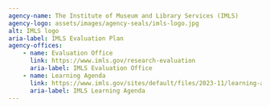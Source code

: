 ```yaml
---
agency-name: The Institute of Museum and Library Services (IMLS)
agency-logo: assets/images/agency-seals/imls-logo.jpg
alt: IMLS logo
aria-label: IMLS Evaluation Plan
agency-offices:
    - name: Evaluation Office
      link: https://www.imls.gov/research-evaluation
      aria-label: IMLS Evaluation Office
    - name: Learning Agenda
      link: https://www.imls.gov/sites/default/files/2023-11/learning-agenda.pdf
      aria-label: IMLS Learning Agenda
---
```


